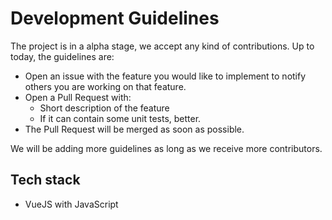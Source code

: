 # Development Guidelines

The project is in a alpha stage, we accept any kind of contributions. Up to today, the guidelines are:

- Open an issue with the feature you would like to implement to notify others you are working on that feature.
- Open a Pull Request with:
  - Short description of the feature
  - If it can contain some unit tests, better.
- The Pull Request will be merged as soon as possible.

We will be adding more guidelines as long as we receive more contributors.

## Tech stack

- VueJS with JavaScript